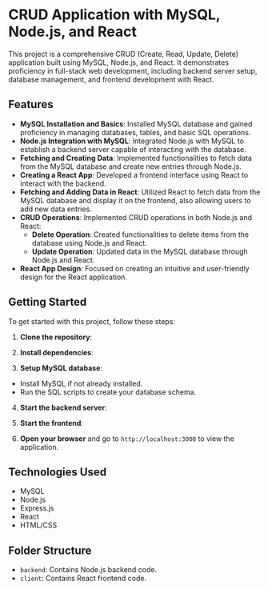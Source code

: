 # CRUD Application with MySQL, Node.js, and React

This project is a comprehensive CRUD (Create, Read, Update, Delete) application built using MySQL, Node.js, and React. It demonstrates proficiency in full-stack web development, including backend server setup, database management, and frontend development with React.

## Features

- **MySQL Installation and Basics**: Installed MySQL database and gained proficiency in managing databases, tables, and basic SQL operations.
- **Node.js Integration with MySQL**: Integrated Node.js with MySQL to establish a backend server capable of interacting with the database.
- **Fetching and Creating Data**: Implemented functionalities to fetch data from the MySQL database and create new entries through Node.js.
- **Creating a React App**: Developed a frontend interface using React to interact with the backend.
- **Fetching and Adding Data in React**: Utilized React to fetch data from the MySQL database and display it on the frontend, also allowing users to add new data entries.
- **CRUD Operations**: Implemented CRUD operations in both Node.js and React:
  - **Delete Operation**: Created functionalities to delete items from the database using Node.js and React.
  - **Update Operation**: Updated data in the MySQL database through Node.js and React.
- **React App Design**: Focused on creating an intuitive and user-friendly design for the React application.

## Getting Started

To get started with this project, follow these steps:

1. **Clone the repository**:

2. **Install dependencies**:

3. **Setup MySQL database**:
- Install MySQL if not already installed.
- Run the SQL scripts to create your database schema.

4. **Start the backend server**:

5. **Start the frontend**:

6. **Open your browser** and go to `http://localhost:3000` to view the application.

## Technologies Used

- MySQL
- Node.js
- Express.js
- React
- HTML/CSS

## Folder Structure

- `backend`: Contains Node.js backend code.
- `client`: Contains React frontend code.

